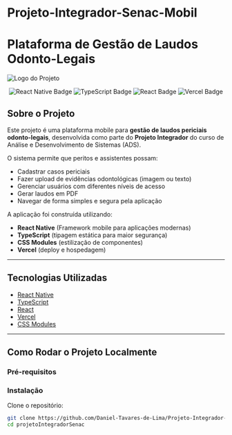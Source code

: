 # Projeto-Integrador-Senac-Mobil
# Plataforma de Gestão de Laudos Odonto-Legais

![Logo do Projeto](./public/Logo%20-%20Laudo.png)

<p align="center">
  <img src="https://img.shields.io/badge/-React_Native-05122A?style=flat&logo=react" alt="React Native Badge"/>
  <img src="https://img.shields.io/badge/TypeScript-3178c6?style=for-the-badge&logo=typescript&logoColor=white" alt="TypeScript Badge"/>
  <img src="https://img.shields.io/badge/React-61DAFB?style=for-the-badge&logo=react&logoColor=black" alt="React Badge"/>
  <img src="https://img.shields.io/badge/Vercel-000000?style=for-the-badge&logo=vercel&logoColor=white" alt="Vercel Badge"/>
</p>

## Sobre o Projeto

Este projeto é uma plataforma mobile para **gestão de laudos periciais odonto-legais**, desenvolvida como parte do **Projeto Integrador** do curso de Análise e Desenvolvimento de Sistemas (ADS).

O sistema permite que peritos e assistentes possam:
- Cadastrar casos periciais
- Fazer upload de evidências odontológicas (imagem ou texto)
- Gerenciar usuários com diferentes níveis de acesso
- Gerar laudos em PDF
- Navegar de forma simples e segura pela aplicação

A aplicação foi construída utilizando:
- **React Native** (Framework mobile para aplicações modernas)
- **TypeScript** (tipagem estática para maior segurança)
- **CSS Modules** (estilização de componentes)
- **Vercel** (deploy e hospedagem)

---

## Tecnologias Utilizadas

- [React Native](https://reactnative.dev/)
- [TypeScript](https://www.typescriptlang.org/)
- [React](https://react.dev/)
- [Vercel](https://vercel.com/)
- [CSS Modules](https://nextjs.org/docs/pages/building-your-application/styling/css-modules)

---

## Como Rodar o Projeto Localmente

### Pré-requisitos


### Instalação

Clone o repositório:

```bash
git clone https://github.com/Daniel-Tavares-de-Lima/Projeto-Integrador-Senac-Mobile.git
cd projetoIntegradorSenac
